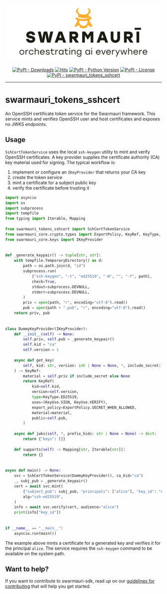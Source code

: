 ![Swarmauri Logo](https://github.com/swarmauri/swarmauri-sdk/blob/3d4d1cfa949399d7019ae9d8f296afba773dfb7f/assets/swarmauri.brand.theme.svg)

<p align="center">
    <a href="https://pypi.org/project/swarmauri_tokens_sshcert/">
        <img src="https://img.shields.io/pypi/dm/swarmauri_tokens_sshcert" alt="PyPI - Downloads"/></a>
    <a href="https://hits.sh/github.com/swarmauri/swarmauri-sdk/tree/master/pkgs/standards/swarmauri_tokens_sshcert/">
        <img alt="Hits" src="https://hits.sh/github.com/swarmauri/swarmauri-sdk/tree/master/pkgs/standards/swarmauri_tokens_sshcert.svg"/></a>
    <a href="https://pypi.org/project/swarmauri_tokens_sshcert/">
        <img src="https://img.shields.io/pypi/pyversions/swarmauri_tokens_sshcert" alt="PyPI - Python Version"/></a>
    <a href="https://pypi.org/project/swarmauri_tokens_sshcert/">
        <img src="https://img.shields.io/pypi/l/swarmauri_tokens_sshcert" alt="PyPI - License"/></a>
    <a href="https://pypi.org/project/swarmauri_tokens_sshcert/">
        <img src="https://img.shields.io/pypi/v/swarmauri_tokens_sshcert?label=swarmauri_tokens_sshcert&color=green" alt="PyPI - swarmauri_tokens_sshcert"/></a>

</p>

---

# swarmauri_tokens_sshcert

An OpenSSH certificate token service for the Swarmauri framework. This service
mints and verifies OpenSSH user and host certificates and exposes no JWKS
endpoints.

## Usage

`SshCertTokenService` uses the local `ssh-keygen` utility to mint and verify
OpenSSH certificates. A key provider supplies the certificate authority (CA)
key material used for signing. The typical workflow is:

1. implement or configure an `IKeyProvider` that returns your CA key
2. create the token service
3. mint a certificate for a subject public key
4. verify the certificate before trusting it

```python
import asyncio
import os
import subprocess
import tempfile
from typing import Iterable, Mapping

from swarmauri_tokens_sshcert import SshCertTokenService
from swarmauri_core.crypto.types import ExportPolicy, KeyRef, KeyType, KeyUse
from swarmauri_core.keys import IKeyProvider


def _generate_keypair() -> tuple[str, str]:
    with tempfile.TemporaryDirectory() as d:
        path = os.path.join(d, "id")
        subprocess.run(
            ["ssh-keygen", "-t", "ed25519", "-N", "", "-f", path],
            check=True,
            stdout=subprocess.DEVNULL,
            stderr=subprocess.DEVNULL,
        )
        priv = open(path, "r", encoding="utf-8").read()
        pub = open(path + ".pub", "r", encoding="utf-8").read()
    return priv, pub


class DummyKeyProvider(IKeyProvider):
    def __init__(self) -> None:
        self.priv, self.pub = _generate_keypair()
        self.kid = "ca"
        self.version = 1

    async def get_key(
        self, kid: str, version: int | None = None, *, include_secret: bool = False
    ) -> KeyRef:
        material = self.priv if include_secret else None
        return KeyRef(
            kid=self.kid,
            version=self.version,
            type=KeyType.ED25519,
            uses=(KeyUse.SIGN, KeyUse.VERIFY),
            export_policy=ExportPolicy.SECRET_WHEN_ALLOWED,
            material=material,
            public=self.pub,
        )

    async def jwks(self, *, prefix_kids: str | None = None) -> dict:
        return {"keys": []}

    def supports(self) -> Mapping[str, Iterable[str]]:
        return {}


async def main() -> None:
    svc = SshCertTokenService(DummyKeyProvider(), ca_kid="ca")
    _, subj_pub = _generate_keypair()
    cert = await svc.mint(
        {"subject_pub": subj_pub, "principals": ["alice"], "key_id": "demo"},
        alg="ssh-ed25519",
    )
    info = await svc.verify(cert, audience="alice")
    print(info["key_id"])


if __name__ == "__main__":
    asyncio.run(main())
```

The example above mints a certificate for a generated key and verifies it for
the principal `alice`. The service requires the `ssh-keygen` command to be
available on the system path.

## Want to help?

If you want to contribute to swarmauri-sdk, read up on our
[guidelines for contributing](https://github.com/swarmauri/swarmauri-sdk/blob/master/CONTRIBUTING.md)
that will help you get started.